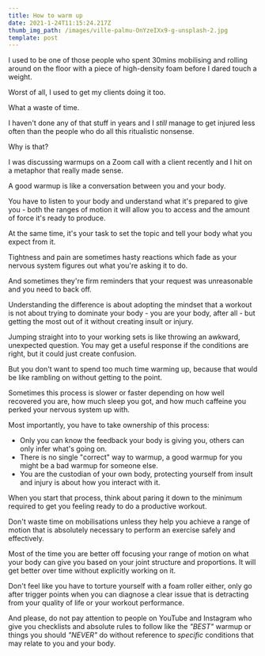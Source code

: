 ```yaml
---
title: How to warm up
date: 2021-1-24T11:15:24.217Z
thumb_img_path: /images/ville-palmu-OnYzeIXx9-g-unsplash-2.jpg
template: post
---
```

I used to be one of those people who spent 30mins mobilising and rolling around on the floor with a piece of high-density foam before I dared touch a weight.

Worst of all, I used to get my clients doing it too.

What a waste of time.

I haven't done any of that stuff in years and I _still_ manage to get injured less often than the people who do all this ritualistic nonsense.

Why is that?

I was discussing warmups on a Zoom call with a client recently and I hit on a metaphor that really made sense.

A good warmup is like a conversation between you and your body.

You have to listen to your body and understand what it's prepared to give you - both the ranges of motion it will allow you to access and the amount of force it's ready to produce.

At the same time, it's your task to set the topic and tell your body what you expect from it.

Tightness and pain are sometimes hasty reactions which fade as your nervous system figures out what you're asking it to do.

And sometimes they're firm reminders that your request was unreasonable and you need to back off.

Understanding the difference is about adopting the mindset that a workout is not about trying to dominate your body - you are your body, after all - but getting the most out of it without creating insult or injury.

Jumping straight into to your working sets is like throwing an awkward, unexpected question. You may get a useful response if the conditions are right, but it could just create confusion.

But you don't want to spend too much time warming up, because that would be like rambling on without getting to the point.

Sometimes this process is slower or faster depending on how well recovered you are, how much sleep you got, and how much caffeine you perked your nervous system up with.

Most importantly, you have to take ownership of this process:

- Only you can know the feedback your body is giving you, others can only infer what's going on.
- There is no single "correct" way to warmup, a good warmup for you might be a bad warmup for someone else.
- You are the custodian of your own body, protecting yourself from insult and injury is about how you interact with it.

When you start that process, think about paring it down to the minimum required to get you feeling ready to do a productive workout.

Don't waste time on mobilisations unless they help you achieve a range of motion that is absolutely necessary to perform an exercise safely and effectively.

Most of the time you are better off focusing your range of motion on what your body can give you based on your joint structure and proportions. It will get better over time without explicitly working on it.

Don't feel like you have to torture yourself with a foam roller either, only go after trigger points when you can diagnose a clear issue that is detracting from your quality of life or your workout performance.

And please, do not pay attention to people on YouTube and Instagram who give you checklists and absolute rules to follow like the _"BEST"_ warmup or things you should _"NEVER"_ do without reference to _specific_ conditions that may relate to you and your body.
